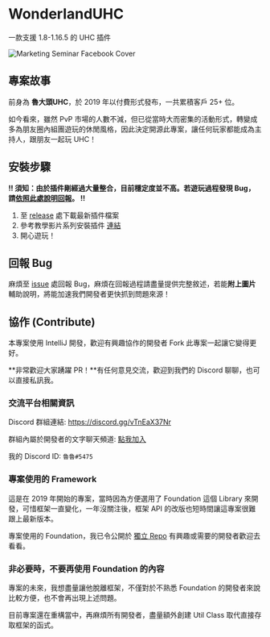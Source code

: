 # WonderlandUHC

一款支援 1.8-1.16.5 的 UHC 插件

![Marketing Seminar Facebook Cover](https://user-images.githubusercontent.com/41278925/184468277-25183ff3-07bd-4d61-9792-0045d36a0fcd.png)


## 專案故事
前身為 **魯大頭UHC**，於 2019 年以付費形式發布，一共累積客戶 25+ 位。

如今看來，雖然 PvP 市場的人數不減，但已從當時大而密集的活動形式，轉變成多為朋友圈內組團遊玩的休閒風格，因此決定開源此專案，讓任何玩家都能成為主持人，跟朋友一起玩 UHC！

## 安裝步驟
**!! 須知：由於插件剛經過大量整合，目前穩定度並不高。若遊玩過程發現 Bug，請[依照此處說明回報](https://github.com/MCWonderland/WonderlandUHC#%E5%9B%9E%E5%A0%B1-bug)。 !!**

1. 至 [release](https://github.com/MCWonderland/WonderlandUHC/releases) 處下載最新插件檔案
2. 參考教學影片系列安裝插件 [連結](https://youtu.be/muiqzpNwOAk)
3. 開心遊玩！

## 回報 Bug
麻煩至 [issue](https://github.com/MCWonderland/WonderlandUHC/issues) 處回報 Bug，麻煩在回報過程請盡量提供完整敘述，若能**附上圖片**輔助說明，將能加速我們開發者更快抓到問題來源！

## 協作 (Contribute)
本專案使用 IntelliJ 開發，歡迎有興趣協作的開發者 Fork 此專案一起讓它變得更好。

**非常歡迎大家踴躍 PR！**有任何意見交流，歡迎到我們的 Discord 聊聊，也可以直接私訊我。

### 交流平台相關資訊

Discord 群組連結: https://discord.gg/vTnEaX37Nr

群組內屬於開發者的文字聊天頻道: [點我加入](https://discord.com/channels/574167124579319809/1007964615050788924)

我的 Discord ID: `魯魯#5475`

### 專案使用的 Framework
這是在 2019 年開始的專案，當時因為方便選用了 Foundation 這個 Library 來開發，可惜框架一直變化，一年沒關注後，框架 API 的改版也短時間讓這專案很難跟上最新版本。

專案使用的 Foundation，我已令公開於 [獨立 Repo](https://github.com/MCWonderland/lib-foundation) 有興趣或需要的開發者歡迎去看看。

### 非必要時，不要再使用 Foundation 的內容
專案的未來，我想盡量讓他脫離框架，不僅對於不熟悉 Foundation 的開發者來說比較方便，也不會再出現上述問題。

目前專案還在重構當中，再麻煩所有開發者，盡量額外創建 Util Class 取代直接存取框架的函式。